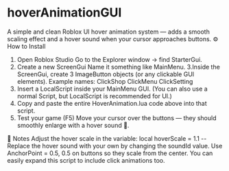 # hoverAnimationGUI
A simple and clean Roblox UI hover animation system — adds a smooth scaling effect and a hover sound when your cursor approaches buttons.
⚙️ How to Install

1. Open Roblox Studio
Go to the Explorer window → find StarterGui.
2. Create a new ScreenGui
Name it something like MainMenu.
3.Inside the ScreenGui, create 3 ImageButton objects (or any clickable GUI elements).
Example names:
ClickShop
ClickMenu
ClickSetting
4. Insert a LocalScript inside your MainMenu GUI.
(You can also use a normal Script, but LocalScript is recommended for UI.)
5. Copy and paste the entire HoverAnimation.lua code above into that script.
6. Test your game (F5)
Move your cursor over the buttons — they should smoothly enlarge with a hover sound 🎵.


🧠 Notes
Adjust the hover scale in the variable:
local hoverScale = 1.1 --
Replace the hover sound with your own by changing the soundId value.
Use AnchorPoint = 0.5, 0.5 on buttons so they scale from the center.
You can easily expand this script to include click animations too.
